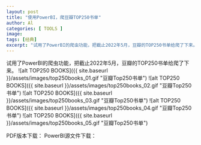```yaml
---
layout: post
title: "使用PowerBI，爬豆瓣TOP250书单"
author: Al
categories: [ TOOLS ]
image: 
tags: [经典]
excerpt: "试用了PowerBI的爬虫功能，把截止2022年5月，豆瓣的TOP250书单给爬了下来。"
---
```


试用了PowerBI的爬虫功能，把截止2022年5月，豆瓣的TOP250书单给爬了下来。
![alt TOP250 BOOKS]({{ site.baseurl }}/assets/images/top250books_01.gif "豆瓣Top250书单")
![alt TOP250 BOOKS]({{ site.baseurl }}/assets/images/top250books_02.gif "豆瓣Top250书单")
![alt TOP250 BOOKS]({{ site.baseurl }}/assets/images/top250books_03.gif "豆瓣Top250书单")
![alt TOP250 BOOKS]({{ site.baseurl }}/assets/images/top250books_04.gif "豆瓣Top250书单")
![alt TOP250 BOOKS]({{ site.baseurl }}/assets/images/top250books_05.gif "豆瓣Top250书单")


PDF版本下载：
PowerBI源文件下载：